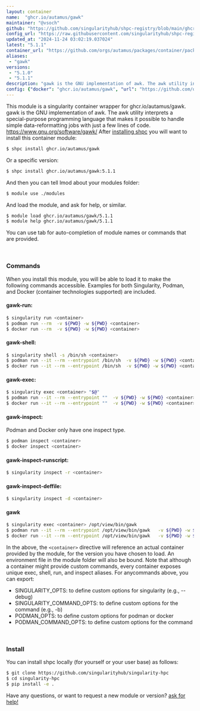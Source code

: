 ```yaml
---
layout: container
name:  "ghcr.io/autamus/gawk"
maintainer: "@vsoch"
github: "https://github.com/singularityhub/shpc-registry/blob/main/ghcr.io/autamus/gawk/container.yaml"
config_url: "https://raw.githubusercontent.com/singularityhub/shpc-registry/main/ghcr.io/autamus/gawk/container.yaml"
updated_at: "2024-11-24 03:02:19.037024"
latest: "5.1.1"
container_url: "https://github.com/orgs/autamus/packages/container/package/gawk"
aliases:
 - "gawk"
versions:
 - "5.1.0"
 - "5.1.1"
description: "gawk is the GNU implementation of awk. The awk utility interprets a special-purpose programming language that makes it possible to handle simple data-reformatting jobs with just a few lines of code. https://www.gnu.org/software/gawk/"
config: {"docker": "ghcr.io/autamus/gawk", "url": "https://github.com/orgs/autamus/packages/container/package/gawk", "maintainer": "@vsoch", "description": "gawk is the GNU implementation of awk. The awk utility interprets a special-purpose programming language that makes it possible to handle simple data-reformatting jobs with just a few lines of code. https://www.gnu.org/software/gawk/", "latest": {"5.1.1": "sha256:caae00cea035b1aba1a9a38e39cecf2ecc7f6ba443187204b405302645e7cac1"}, "tags": {"5.1.0": "sha256:b08a8df43c51257c5de2362eb68ee572494ce38609e689772faf41dd4cf0ffdb", "5.1.1": "sha256:caae00cea035b1aba1a9a38e39cecf2ecc7f6ba443187204b405302645e7cac1"}, "aliases": {"gawk": "/opt/view/bin/gawk"}}
---
```


This module is a singularity container wrapper for ghcr.io/autamus/gawk.
gawk is the GNU implementation of awk. The awk utility interprets a special-purpose programming language that makes it possible to handle simple data-reformatting jobs with just a few lines of code. https://www.gnu.org/software/gawk/
After [installing shpc](#install) you will want to install this container module:


```bash
$ shpc install ghcr.io/autamus/gawk
```

Or a specific version:

```bash
$ shpc install ghcr.io/autamus/gawk:5.1.1
```

And then you can tell lmod about your modules folder:

```bash
$ module use ./modules
```

And load the module, and ask for help, or similar.

```bash
$ module load ghcr.io/autamus/gawk/5.1.1
$ module help ghcr.io/autamus/gawk/5.1.1
```

You can use tab for auto-completion of module names or commands that are provided.

<br>

### Commands

When you install this module, you will be able to load it to make the following commands accessible.
Examples for both Singularity, Podman, and Docker (container technologies supported) are included.

#### gawk-run:

```bash
$ singularity run <container>
$ podman run --rm  -v ${PWD} -w ${PWD} <container>
$ docker run --rm  -v ${PWD} -w ${PWD} <container>
```

#### gawk-shell:

```bash
$ singularity shell -s /bin/sh <container>
$ podman run --it --rm --entrypoint /bin/sh  -v ${PWD} -w ${PWD} <container>
$ docker run --it --rm --entrypoint /bin/sh  -v ${PWD} -w ${PWD} <container>
```

#### gawk-exec:

```bash
$ singularity exec <container> "$@"
$ podman run --it --rm --entrypoint ""  -v ${PWD} -w ${PWD} <container> "$@"
$ docker run --it --rm --entrypoint ""  -v ${PWD} -w ${PWD} <container> "$@"
```

#### gawk-inspect:

Podman and Docker only have one inspect type.

```bash
$ podman inspect <container>
$ docker inspect <container>
```

#### gawk-inspect-runscript:

```bash
$ singularity inspect -r <container>
```

#### gawk-inspect-deffile:

```bash
$ singularity inspect -d <container>
```


#### gawk

```bash
$ singularity exec <container> /opt/view/bin/gawk
$ podman run --it --rm --entrypoint /opt/view/bin/gawk   -v ${PWD} -w ${PWD} <container> -c " $@"
$ docker run --it --rm --entrypoint /opt/view/bin/gawk   -v ${PWD} -w ${PWD} <container> -c " $@"
```



In the above, the `<container>` directive will reference an actual container provided
by the module, for the version you have chosen to load. An environment file in the
module folder will also be bound. Note that although a container
might provide custom commands, every container exposes unique exec, shell, run, and
inspect aliases. For anycommands above, you can export:

 - SINGULARITY_OPTS: to define custom options for singularity (e.g., --debug)
 - SINGULARITY_COMMAND_OPTS: to define custom options for the command (e.g., -b)
 - PODMAN_OPTS: to define custom options for podman or docker
 - PODMAN_COMMAND_OPTS: to define custom options for the command

<br>

### Install

You can install shpc locally (for yourself or your user base) as follows:

```bash
$ git clone https://github.com/singularityhub/singularity-hpc
$ cd singularity-hpc
$ pip install -e .
```

Have any questions, or want to request a new module or version? [ask for help!](https://github.com/singularityhub/singularity-hpc/issues)